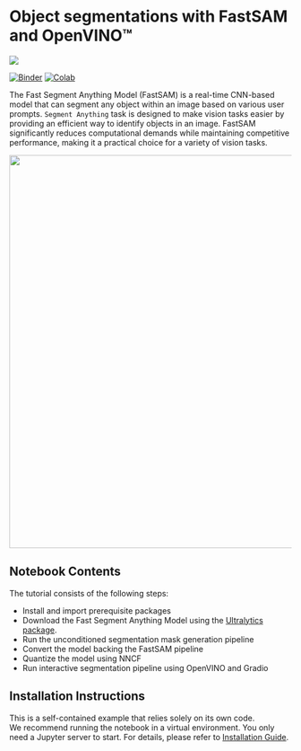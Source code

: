 # Object segmentations with FastSAM and OpenVINO™

<img referrerpolicy="no-referrer-when-downgrade" src="https://static.scarf.sh/a.png?x-pxid=5b5a4db0-7875-4bfb-bdbd-01698b5b1a77&file=notebooks/fast-segment-anything/README.md" />

[![Binder](https://mybinder.org/badge_logo.svg)](https://mybinder.org/v2/gh/eaidova/openvino_notebooks_binder.git/main?urlpath=git-pull%3Frepo%3Dhttps%253A%252F%252Fgithub.com%252Fopenvinotoolkit%252Fopenvino_notebooks%26urlpath%3Dtree%252Fopenvino_notebooks%252Fnotebooks%2Ffast-segment-anything%2Ffast-segment-anything.ipynb)
[![Colab](https://colab.research.google.com/assets/colab-badge.svg)](https://colab.research.google.com/github/openvinotoolkit/openvino_notebooks/blob/latest/notebooks/fast-segment-anything/fast-segment-anything.ipynb)

The Fast Segment Anything Model (FastSAM) is a real-time CNN-based model that can segment any object within an image based on various user prompts. `Segment Anything` task is designed to make vision tasks easier by providing an efficient way to identify objects in an image. FastSAM significantly reduces computational demands while maintaining competitive performance, making it a practical choice for a variety of vision tasks.

<img src="https://user-images.githubusercontent.com/26833433/248551984-d98f0f6d-7535-45d0-b380-2e1440b52ad7.jpg" width=700>

## Notebook Contents
The tutorial consists of the following steps:

- Install and import prerequisite packages
- Download the Fast Segment Anything Model using the [Ultralytics package](https://docs.ultralytics.com/).
- Run the unconditioned segmentation mask generation pipeline
- Convert the model backing the FastSAM pipeline
- Quantize the model using NNCF
- Run interactive segmentation pipeline using OpenVINO and Gradio

## Installation Instructions

This is a self-contained example that relies solely on its own code.</br>
We recommend running the notebook in a virtual environment. You only need a Jupyter server to start.
For details, please refer to [Installation Guide](../../README.md).
